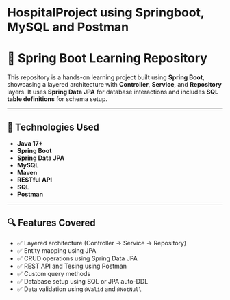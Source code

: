 ﻿# HospitalProject using Springboot, MySQL and Postman
# 🌱 Spring Boot Learning Repository

This repository is a hands-on learning project built using **Spring Boot**, showcasing a layered architecture with **Controller**, **Service**, and **Repository** layers. It uses **Spring Data JPA** for database interactions and includes **SQL table definitions** for schema setup.

---

## 🚀 Technologies Used

- **Java 17+**
- **Spring Boot**
- **Spring Data JPA**
- **MySQL** 
- **Maven**
- **RESTful API**
- **SQL**
- **Postman**

---

## 🔍 Features Covered

- ✅ Layered architecture (Controller → Service → Repository)
- ✅ Entity mapping using JPA
- ✅ CRUD operations using Spring Data JPA
- ✅ REST API and Tesing using Postman
- ✅ Custom query methods
- ✅ Database setup using SQL or JPA auto-DDL
- ✅ Data validation using `@Valid` and `@NotNull`


